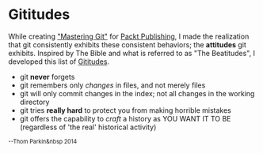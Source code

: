 Gititudes
=========

While creating ["Mastering Git"]() for [Packt Publishing](http://www.packtpub.com), I made the realization that git consistently exhibits these consistent behaviors; the **attitudes** git exhibits.
Inspired by The Bible and what is referred to as "The Beatitudes", I developed this list of [Gititudes](http://www.gititude.com).

  - git **never** forgets
  - git remembers only *changes* in files, and not merely files
  - git will only commit changes in the index; not all changes in the working directory
  - git tries **really hard** to protect you from making horrible mistakes
  - git offers the capability to *craft* a history as YOU WANT IT TO BE (regardless of 'the real' historical activity)

<span style="font-size: 80%;">--Thom Parkin&nbsp&nbsp;2014</span>

